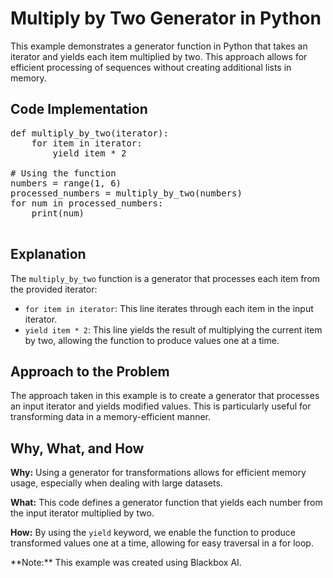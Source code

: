 # Multiply by Two Generator in Python

This example demonstrates a generator function in Python that takes an iterator and yields each item multiplied by two. This approach allows for efficient processing of sequences without creating additional lists in memory.

## Code Implementation

<pre>def multiply_by_two(iterator):
    for item in iterator:
        yield item * 2

# Using the function
numbers = range(1, 6)  
processed_numbers = multiply_by_two(numbers)
for num in processed_numbers:
    print(num)
    </pre>

## Explanation

The `multiply_by_two` function is a generator that processes each item from the provided iterator:

*   `for item in iterator`: This line iterates through each item in the input iterator.
*   `yield item * 2`: This line yields the result of multiplying the current item by two, allowing the function to produce values one at a time.

## Approach to the Problem

The approach taken in this example is to create a generator that processes an input iterator and yields modified values. This is particularly useful for transforming data in a memory-efficient manner.

## Why, What, and How

**Why:** Using a generator for transformations allows for efficient memory usage, especially when dealing with large datasets.

**What:** This code defines a generator function that yields each number from the input iterator multiplied by two.

**How:** By using the `yield` keyword, we enable the function to produce transformed values one at a time, allowing for easy traversal in a for loop.

<div class="note">**Note:** This example was created using Blackbox AI.</div>